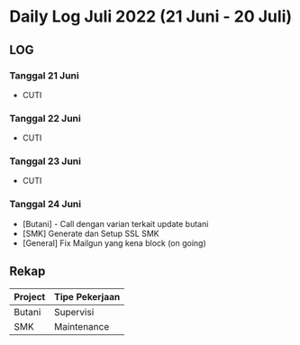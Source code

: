 # Daily Log Juli 2022 (21 Juni - 20 Juli)

## LOG

### Tanggal 21 Juni
* CUTI

### Tanggal 22 Juni
* CUTI

### Tanggal 23 Juni
* CUTI

### Tanggal 24 Juni
* [Butani] - Call dengan varian terkait update butani
* [SMK] Generate dan Setup SSL SMK
* [General] Fix Mailgun yang kena block (on going)

## Rekap
Project | Tipe Pekerjaan
--------|---------------
Butani | Supervisi
SMK | Maintenance